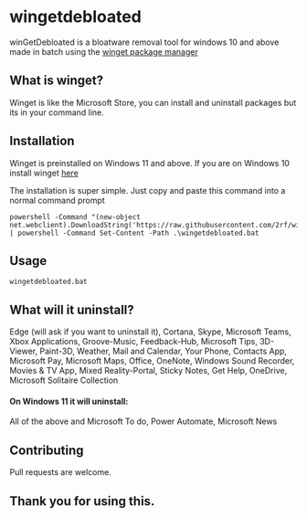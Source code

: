 # wingetdebloated

winGetDebloated is a bloatware removal tool for windows 10 and above made in batch using the [winget package manager](https://github.com/microsoft/winget-cli)

## What is winget?

Winget is like the Microsoft Store, you can install and uninstall packages but its in your command line. 

## Installation
Winget is preinstalled on Windows 11 and above. If you are on Windows 10 install winget [here](https://www.microsoft.com/p/app-installer/9nblggh4nns1)

The installation is super simple. Just copy and paste this command into a normal command prompt

    powershell -Command "(new-object net.webclient).DownloadString('https://raw.githubusercontent.com/2rf/winGetDebloated/main/wingetdebloated.bat')" | powershell -Command Set-Content -Path .\wingetdebloated.bat    

## Usage

    wingetdebloated.bat

## What will it uninstall?
Edge (will ask if you want to uninstall it), Cortana, Skype, Microsoft Teams, Xbox Applications, Groove-Music, Feedback-Hub, Microsoft Tips, 3D-Viewer, Paint-3D, Weather, Mail and Calendar, Your Phone, Contacts App, Microsoft Pay, Microsoft Maps, Office, OneNote, Windows Sound Recorder, Movies & TV App, Mixed Reality-Portal, Sticky Notes, Get Help, OneDrive, Microsoft Solitaire Collection

#### On Windows 11 it will uninstall: 
All of the above and Microsoft To do, Power Automate, Microsoft News

## Contributing
Pull requests are welcome. 

## Thank you for using this.
